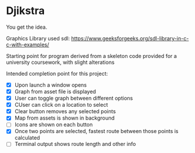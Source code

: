# Djikstra

You get the idea.


Graphics Library used sdl:
https://www.geeksforgeeks.org/sdl-library-in-c-c-with-examples/


Starting point for program derived from a skeleton code provided for a university coursework, with slight alterations


Intended completion point for this project:
 - [X] Upon launch a window opens
 - [X] Graph from asset file is displayed
 - [X] User can toggle graph between different options
 - [X] CUser can click on a location to select
 - [X] Clear button removes any selected points
 - [X] Map from assets is shown in background
 - [ ] Icons are shown on each button
 - [X] Once two points are selected, fastest route between those points is calculated
 - [ ] Terminal output shows route length and other info
